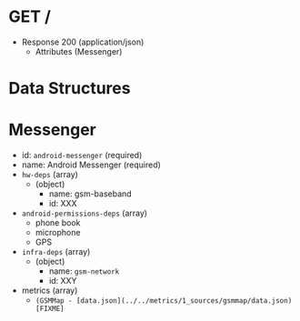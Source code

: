 # GET /
+ Response 200 (application/json)
    + Attributes (Messenger)

# Data Structures

# Messenger

- id: `android-messenger` (required)
- name: Android Messenger (required)
- `hw-deps` (array)
    - (object)
        - name: gsm-baseband
        - id: XXX
- `android-permissions-deps` (array)
    - phone book
    - microphone
    - GPS
- `infra-deps` (array)
    - (object)
        - name: `gsm-network`
        - id: XXY
- metrics (array)
    - `(GSMMap - [data.json](../../metrics/1_sources/gsmmap/data.json) [FIXME]`
